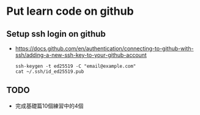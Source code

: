 # Put learn code on github
## Setup ssh login on github
* https://docs.github.com/en/authentication/connecting-to-github-with-ssh/adding-a-new-ssh-key-to-your-github-account
  ```
  ssh-keygen -t ed25519 -C "email@example.com"
  cat ~/.ssh/id_ed25519.pub
  ```

## TODO
* 完成基礎篇10個練習中的4個
